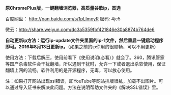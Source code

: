 **原ChromePlus版，一键翻墙浏览器，高质量谷歌ip，首选**

百度网盘： http://pan.baidu.com/s/1pLImoyR 密码: 4jc5

微云：http://share.weiyun.com/dc3a5359fbf421846e30a8874b764de6

**自动更新ip方法：运行ip-update文件夹里面的ip-1文件，然后重启一键启动程序即可。2016年8月13日更新ip。**（如果之前的ip你用的很顺畅，可以不用更新）

使用方法：下载后解压，使用前看下《使用说明(必看）》就会了。360，腾讯管家等国产杀毒软件会干扰翻墙，所以遇到干扰时，允许一下或者退出杀软使用，保证翻墙上网的流畅。软件利用的是开源程序，无毒，可以放心使用。


注：如果打开网站出现ssl错误，即YouTube等网站排版很乱，加载不出图片。可以通过导入证书来解决此问题。方法在说明帮助文件夹的《解决SSL错误》里。